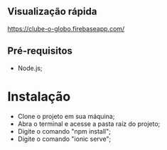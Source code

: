  ## Visualização rápida
 https://clube-o-globo.firebaseapp.com/
 
 ## Pré-requisitos

- Node.js;

# Instalação

- Clone o projeto em sua máquina;
- Abra o terminal e acesse a pasta raíz do projeto;
- Digite o comando "npm install";
- Digite o comando "ionic serve";
